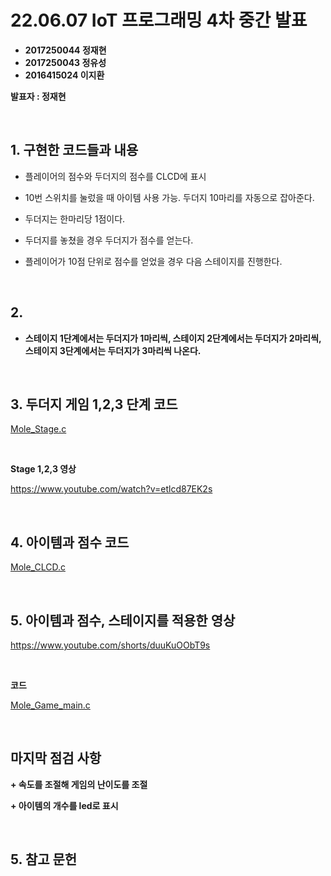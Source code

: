 # **22.06.07 IoT 프로그래밍 4차 중간 발표**

*   **2017250044 정재현**
*   **2017250043 정유성**
*   **2016415024 이지환**

**발표자 : 정재현**

<br/>

## 1. 구현한 코드들과 내용

+ 플레이어의 점수와 두더지의 점수를 CLCD에 표시

+ 10번 스위치를 눌렀을 때 아이템 사용 가능. 두더지 10마리를 자동으로 잡아준다.

+ 두더지는 한마리당 1점이다.

+ 두더지를 놓쳤을 경우 두더지가 점수를 얻는다.

+ 플레이어가 10점 단위로 점수를 얻었을 경우 다음 스테이지를 진행한다.

<br/>

## 2.

+ **스테이지 1단계에서는 두더지가 1마리씩,  스테이지 2단계에서는 두더지가 2마리씩, 스테이지 3단계에서는 두더지가 3마리씩 나온다.**



<br/>

## 3. 두더지 게임 1,2,3 단계 코드

[Mole_Stage.c](https://github.com/2022HKNUiotprogrammingTeam1/project/blob/main/%EB%B0%9C%ED%91%9C%EC%9E%90%EB%A3%8C/Code/Mole_Stage.c)

<br/>

**Stage 1,2,3 영상**

https://www.youtube.com/watch?v=etlcd87EK2s

<br/>

## 4. 아이템과 점수 코드

[Mole_CLCD.c](https://github.com/2022HKNUiotprogrammingTeam1/project/blob/main/%EB%B0%9C%ED%91%9C%EC%9E%90%EB%A3%8C/Code/Mole_CLCD.c)

<br/>

## 5. 아이템과 점수, 스테이지를 적용한 영상

https://www.youtube.com/shorts/duuKuOObT9s

<br/>

**코드**

[Mole_Game_main.c](https://github.com/2022HKNUiotprogrammingTeam1/project/blob/main/%EB%B0%9C%ED%91%9C%EC%9E%90%EB%A3%8C/Code/Mole_Game_main.c)

<br/>

## 마지막 점검 사항

**+ 속도를 조절해 게임의 난이도를 조절**

**+ 아이템의 개수를 led로 표시**







<br/>

## 5. 참고 문헌



